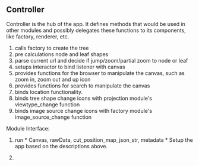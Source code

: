 Controller
------

Controller is the hub of the app. It defines methods that would be used in other modules and possibly delegates these functions to its components, like factory, renderer, etc.

  1. calls factory to create the tree
  2. pre calculations node and leaf shapes
  3. parse current url and decide if jump/zoom/partial zoom to node or leaf
  4. setups interactor to bind listener with canvas
  5. provides functions for the browser to manipulate the canvas, such as zoom in, zoom out and up icon
  6. provides functions for search to manipulate the canvas
  7. binds location functionality.
  8. binds tree shape change icons with projection module's viewtype_change function
  9. binds image source change icons with factory module's image_source_change function
  
Module Interface:

  1. run
    * Canvas, rawData, cut_position_map_json_str, metadata
    * Setup the app based on the descriptions above.

  2.